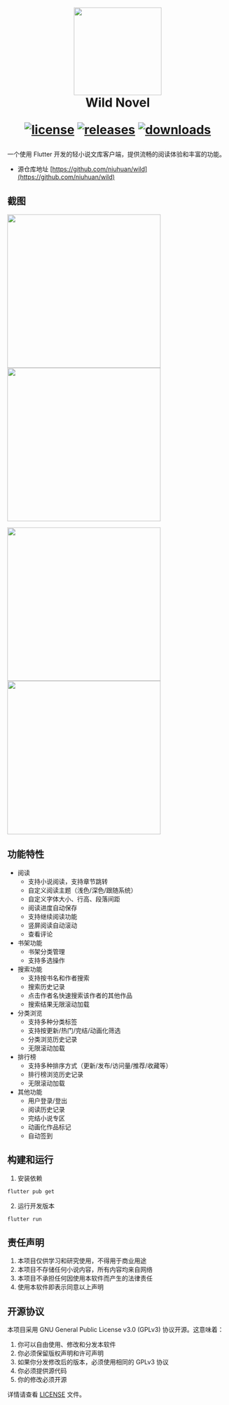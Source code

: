 <div align="center">
  <h1 align="center">
    <img src="lib/assets/icon.png" width="200">
    <br/>
    Wild Novel

[![license](https://img.shields.io/github/license/niuhuan/wild)](https://raw.githubusercontent.com/niuhuan/wild/master/LICENSE)
[![releases](https://img.shields.io/github/v/release/niuhuan/wild)](https://github.com/niuhuan/wild/releases)
[![downloads](https://img.shields.io/github/downloads/niuhuan/wild/total)](https://github.com/niuhuan/wild/releases)
  </h1>
</div>

一个使用 Flutter 开发的轻小说文库客户端，提供流畅的阅读体验和丰富的功能。

- 源仓库地址 [https://github.com/niuhuan/wild](https://github.com/niuhuan/wild)

## 截图

<img src="images/IMG_01.PNG" max-width="100%" width="350" /> <img src="images/IMG_02.PNG" max-width="100%" width="350" />


<img src="images/IMG_03.PNG" max-width="100%" width="350" /> <img src="images/IMG_04.PNG" max-width="100%" width="350" />


## 功能特性

- 阅读
  - 支持小说阅读，支持章节跳转
  - 自定义阅读主题（浅色/深色/跟随系统）
  - 自定义字体大小、行高、段落间距
  - 阅读进度自动保存
  - 支持继续阅读功能
  - 竖屏阅读自动滚动
  - 查看评论
- 书架功能
  - 书架分类管理
  - 支持多选操作
- 搜索功能
  - 支持按书名和作者搜索
  - 搜索历史记录
  - 点击作者名快速搜索该作者的其他作品
  - 搜索结果无限滚动加载
- 分类浏览
  - 支持多种分类标签
  - 支持按更新/热门/完结/动画化筛选
  - 分类浏览历史记录
  - 无限滚动加载
- 排行榜
  - 支持多种排序方式（更新/发布/访问量/推荐/收藏等）
  - 排行榜浏览历史记录
  - 无限滚动加载
- 其他功能
  - 用户登录/登出
  - 阅读历史记录
  - 完结小说专区
  - 动画化作品标记
  - 自动签到


## 构建和运行

1. 安装依赖
```bash
flutter pub get
```

2. 运行开发版本
```bash
flutter run
```

## 责任声明

1. 本项目仅供学习和研究使用，不得用于商业用途
2. 本项目不存储任何小说内容，所有内容均来自网络
3. 本项目不承担任何因使用本软件而产生的法律责任
4. 使用本软件即表示同意以上声明

## 开源协议

本项目采用 GNU General Public License v3.0 (GPLv3) 协议开源。这意味着：

1. 你可以自由使用、修改和分发本软件
2. 你必须保留版权声明和许可声明
3. 如果你分发修改后的版本，必须使用相同的 GPLv3 协议
4. 你必须提供源代码
5. 你的修改必须开源

详情请查看 [LICENSE](LICENSE) 文件。
